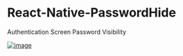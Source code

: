 # React-Native-PasswordHide
Authentication Screen Password Visibility

[![image](https://i.hizliresim.com/P1kzn8.png)](https://hizliresim.com/P1kzn8)
